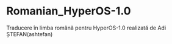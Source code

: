 # Romanian_HyperOS-1.0
Traducere în limba română pentru HyperOS-1.0 realizată de Adi ȘTEFAN(ashtefan)
